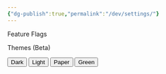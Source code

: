 ```yaml
---
{"dg-publish":true,"permalink":"/dev/settings/"}
---
```


Feature Flags

<p>
<div id="feature-flags"></div>
<script src="https://starryxoxo.github.io/treeajmgar/src/helpers/user/scripts/feature.js"></script>

Themes (Beta)
<div class="fake-button-container">
  <button id="theme-default" class="squared-button">Dark</button>
  <button id="theme-light" class="squared-button">Light</button>
  <button id="theme-paper" class="squared-button">Paper</button>
  <button id="theme-green" class="squared-button">Green</button>
</div>

<script src="https://starryxoxo.github.io/treeajmgar/src/helpers/user/scripts/setTheme.js"></script>
